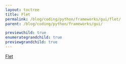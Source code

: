 ```yaml
---
layout: toctree
title: Flet
permalink: /blog/coding/python/frameworks/gui/flet/
parent: /blog/coding/python/frameworks/gui/

previewchild: true
enumerategrandchild: true
previewgrandchild: true
---
```


[Flet](https://flet.dev/)